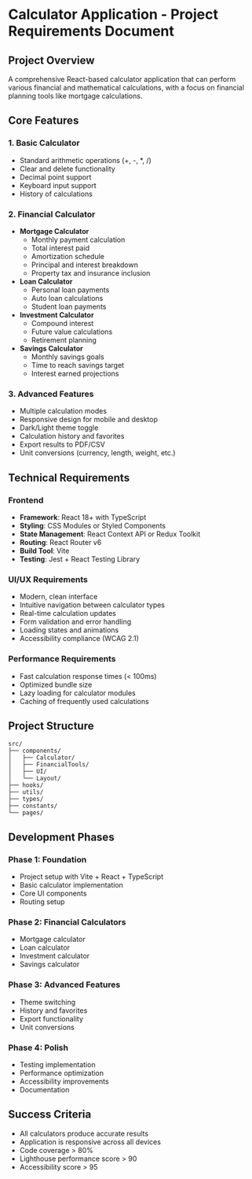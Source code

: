 # Calculator Application - Project Requirements Document

## Project Overview
A comprehensive React-based calculator application that can perform various financial and mathematical calculations, with a focus on financial planning tools like mortgage calculations.

## Core Features

### 1. Basic Calculator
- Standard arithmetic operations (+, -, *, /)
- Clear and delete functionality
- Decimal point support
- Keyboard input support
- History of calculations

### 2. Financial Calculator
- **Mortgage Calculator**
  - Monthly payment calculation
  - Total interest paid
  - Amortization schedule
  - Principal and interest breakdown
  - Property tax and insurance inclusion
- **Loan Calculator**
  - Personal loan payments
  - Auto loan calculations
  - Student loan payments
- **Investment Calculator**
  - Compound interest
  - Future value calculations
  - Retirement planning
- **Savings Calculator**
  - Monthly savings goals
  - Time to reach savings target
  - Interest earned projections

### 3. Advanced Features
- Multiple calculation modes
- Responsive design for mobile and desktop
- Dark/Light theme toggle
- Calculation history and favorites
- Export results to PDF/CSV
- Unit conversions (currency, length, weight, etc.)

## Technical Requirements

### Frontend
- **Framework**: React 18+ with TypeScript
- **Styling**: CSS Modules or Styled Components
- **State Management**: React Context API or Redux Toolkit
- **Routing**: React Router v6
- **Build Tool**: Vite
- **Testing**: Jest + React Testing Library

### UI/UX Requirements
- Modern, clean interface
- Intuitive navigation between calculator types
- Real-time calculation updates
- Form validation and error handling
- Loading states and animations
- Accessibility compliance (WCAG 2.1)

### Performance Requirements
- Fast calculation response times (< 100ms)
- Optimized bundle size
- Lazy loading for calculator modules
- Caching of frequently used calculations

## Project Structure
```
src/
├── components/
│   ├── Calculator/
│   ├── FinancialTools/
│   ├── UI/
│   └── Layout/
├── hooks/
├── utils/
├── types/
├── constants/
└── pages/
```

## Development Phases

### Phase 1: Foundation
- Project setup with Vite + React + TypeScript
- Basic calculator implementation
- Core UI components
- Routing setup

### Phase 2: Financial Calculators
- Mortgage calculator
- Loan calculator
- Investment calculator
- Savings calculator

### Phase 3: Advanced Features
- Theme switching
- History and favorites
- Export functionality
- Unit conversions

### Phase 4: Polish
- Testing implementation
- Performance optimization
- Accessibility improvements
- Documentation

## Success Criteria
- All calculators produce accurate results
- Application is responsive across all devices
- Code coverage > 80%
- Lighthouse performance score > 90
- Accessibility score > 95
